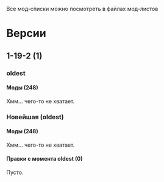 Все мод-списки можно посмотреть в файлах мод-листов 
# Версии 
## 1-19-2 (1)
### oldest
#### Моды (248)
Хмм... чего-то не хватает.
### Новейшая (oldest)
#### Моды (248)
Хмм... чего-то не хватает.
#### Правки с момента oldest (0)
Пусто.
#
